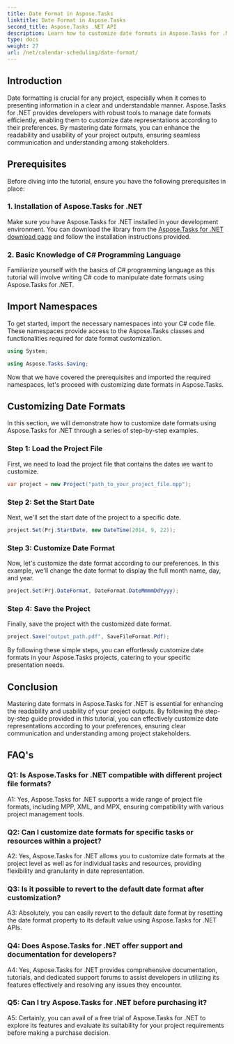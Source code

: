 ```yaml
---
title: Date Format in Aspose.Tasks
linktitle: Date Format in Aspose.Tasks
second_title: Aspose.Tasks .NET API
description: Learn how to customize date formats in Aspose.Tasks for .NET effortlessly with this comprehensive step-by-step tutorial.
type: docs
weight: 27
url: /net/calendar-scheduling/date-format/
---
```

## Introduction

Date formatting is crucial for any project, especially when it comes to presenting information in a clear and understandable manner. Aspose.Tasks for .NET provides developers with robust tools to manage date formats efficiently, enabling them to customize date representations according to their preferences. By mastering date formats, you can enhance the readability and usability of your project outputs, ensuring seamless communication and understanding among stakeholders.

## Prerequisites

Before diving into the tutorial, ensure you have the following prerequisites in place:

### 1. Installation of Aspose.Tasks for .NET

Make sure you have Aspose.Tasks for .NET installed in your development environment. You can download the library from the [Aspose.Tasks for .NET download page](https://releases.aspose.com/tasks/net/) and follow the installation instructions provided.

### 2. Basic Knowledge of C# Programming Language

Familiarize yourself with the basics of C# programming language as this tutorial will involve writing C# code to manipulate date formats using Aspose.Tasks for .NET.

## Import Namespaces

To get started, import the necessary namespaces into your C# code file. These namespaces provide access to the Aspose.Tasks classes and functionalities required for date format customization.

```csharp
using System;

using Aspose.Tasks.Saving;

```

Now that we have covered the prerequisites and imported the required namespaces, let's proceed with customizing date formats in Aspose.Tasks.

## Customizing Date Formats

In this section, we will demonstrate how to customize date formats using Aspose.Tasks for .NET through a series of step-by-step examples.

### Step 1: Load the Project File

First, we need to load the project file that contains the dates we want to customize.

```csharp
var project = new Project("path_to_your_project_file.mpp");
```

### Step 2: Set the Start Date

Next, we'll set the start date of the project to a specific date.

```csharp
project.Set(Prj.StartDate, new DateTime(2014, 9, 22));
```

### Step 3: Customize Date Format

Now, let's customize the date format according to our preferences. In this example, we'll change the date format to display the full month name, day, and year.

```csharp
project.Set(Prj.DateFormat, DateFormat.DateMmmmDdYyyy);
```

### Step 4: Save the Project

Finally, save the project with the customized date format.

```csharp
project.Save("output_path.pdf", SaveFileFormat.Pdf);
```

By following these simple steps, you can effortlessly customize date formats in your Aspose.Tasks projects, catering to your specific presentation needs.

## Conclusion

Mastering date formats in Aspose.Tasks for .NET is essential for enhancing the readability and usability of your project outputs. By following the step-by-step guide provided in this tutorial, you can effectively customize date representations according to your preferences, ensuring clear communication and understanding among project stakeholders.

## FAQ's

### Q1: Is Aspose.Tasks for .NET compatible with different project file formats?

A1: Yes, Aspose.Tasks for .NET supports a wide range of project file formats, including MPP, XML, and MPX, ensuring compatibility with various project management tools.

### Q2: Can I customize date formats for specific tasks or resources within a project?

A2: Yes, Aspose.Tasks for .NET allows you to customize date formats at the project level as well as for individual tasks and resources, providing flexibility and granularity in date representation.

### Q3: Is it possible to revert to the default date format after customization?

A3: Absolutely, you can easily revert to the default date format by resetting the date format property to its default value using Aspose.Tasks for .NET APIs.

### Q4: Does Aspose.Tasks for .NET offer support and documentation for developers?

A4: Yes, Aspose.Tasks for .NET provides comprehensive documentation, tutorials, and dedicated support forums to assist developers in utilizing its features effectively and resolving any issues they encounter.

### Q5: Can I try Aspose.Tasks for .NET before purchasing it?

A5: Certainly, you can avail of a free trial of Aspose.Tasks for .NET to explore its features and evaluate its suitability for your project requirements before making a purchase decision.
